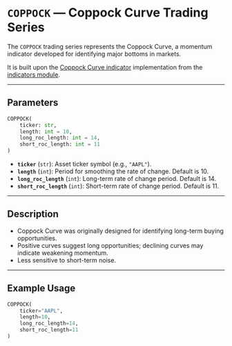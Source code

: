 
# `COPPOCK` — Coppock Curve Trading Series

The `COPPOCK` trading series represents the Coppock Curve, a momentum indicator developed for identifying major bottoms in markets.

It is built upon the [Coppock Curve indicator](https://github.com/DrDanicka/trading_strategy_tester/blob/main/trading_strategy_tester/indicators/momentum/cop.py) implementation from the [indicators module](../indicators.md).

---

## Parameters

```python
COPPOCK(
    ticker: str,
    length: int = 10,
    long_roc_length: int = 14,
    short_roc_length: int = 11
)
```

- **`ticker`** (`str`): Asset ticker symbol (e.g., `"AAPL"`).
- **`length`** (`int`): Period for smoothing the rate of change. Default is 10.
- **`long_roc_length`** (`int`): Long-term rate of change period. Default is 14.
- **`short_roc_length`** (`int`): Short-term rate of change period. Default is 11.

---

## Description

- Coppock Curve was originally designed for identifying long-term buying opportunities.
- Positive curves suggest long opportunities; declining curves may indicate weakening momentum.
- Less sensitive to short-term noise.

---

## Example Usage

```python
COPPOCK(
    ticker="AAPL",
    length=10,
    long_roc_length=14,
    short_roc_length=11
)
```
